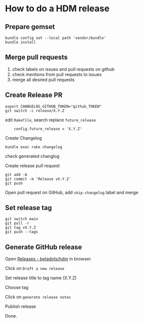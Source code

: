 # How to do a HDM release

## Prepare gemset

```shell
bundle config set --local path 'vendor/bundle'
bundle install
```

## Merge pull requests

1. check labels on issues and pull requests on github
1. check mentions from pull requests to issues
1. merge all desired pull requests

## Create Release PR

```shell
export CHANGELOG_GITHUB_TOKEN="github_TOKEN"
git switch -c release/X.Y.Z
```

edit `Rakefile`, search replace `future_release`

```text
    config.future_release = 'X.Y.Z'
```

Create Changelog

```shell
bundle exec rake changelog
```

check generated changlog

Create release pull request

```shell
git add -A
git commit -m 'Release vX.Y.Z'
git push
```

Open pull request on GitHub, add `skip-changelog` label and merge

## Set release tag

```shell
git switch main
git pull -r
git tag vX.Y.Z
git push --tags
```

## Generate GitHub release

Open [Releases - betadots/hdm](https://github.com/betadots/hdm/releases) in browser.

Click on `Draft a new release`

Set release title to tag name (X.Y.Z)

Choose tag

Click on `generate release notes`

Publish release

Done.
